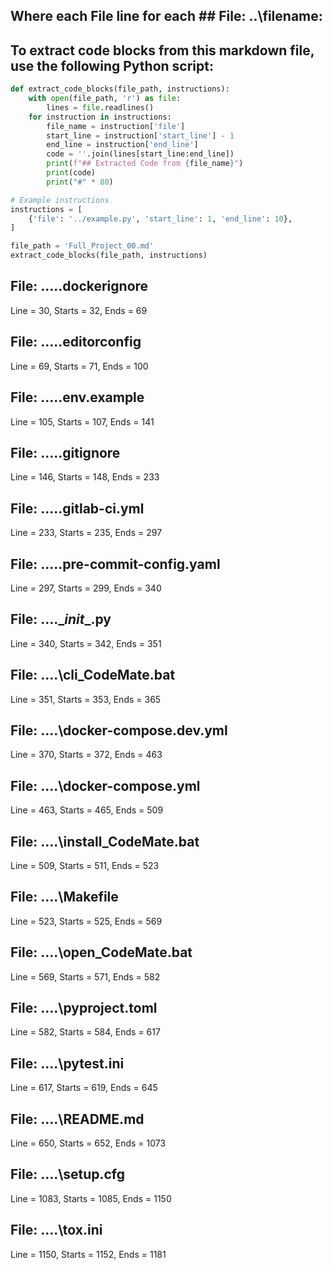 ## Where each File line for each ## File: ..\filename: 

## To extract code blocks from this markdown file, use the following Python script:

```python
def extract_code_blocks(file_path, instructions):
    with open(file_path, 'r') as file:
        lines = file.readlines()
    for instruction in instructions:
        file_name = instruction['file']
        start_line = instruction['start_line'] - 1
        end_line = instruction['end_line']
        code = ''.join(lines[start_line:end_line])
        print(f"## Extracted Code from {file_name}")
        print(code)
        print("#" * 80)

# Example instructions
instructions = [
    {'file': '../example.py', 'start_line': 1, 'end_line': 10},
]

file_path = 'Full_Project_00.md'
extract_code_blocks(file_path, instructions)
```

## File: ..\..\.dockerignore
Line = 30, Starts = 32, Ends = 69

## File: ..\..\.editorconfig
Line = 69, Starts = 71, Ends = 100

## File: ..\..\.env.example
Line = 105, Starts = 107, Ends = 141

## File: ..\..\.gitignore
Line = 146, Starts = 148, Ends = 233

## File: ..\..\.gitlab-ci.yml
Line = 233, Starts = 235, Ends = 297

## File: ..\..\.pre-commit-config.yaml
Line = 297, Starts = 299, Ends = 340

## File: ..\..\__init__.py
Line = 340, Starts = 342, Ends = 351

## File: ..\..\cli_CodeMate.bat
Line = 351, Starts = 353, Ends = 365

## File: ..\..\docker-compose.dev.yml
Line = 370, Starts = 372, Ends = 463

## File: ..\..\docker-compose.yml
Line = 463, Starts = 465, Ends = 509

## File: ..\..\install_CodeMate.bat
Line = 509, Starts = 511, Ends = 523

## File: ..\..\Makefile
Line = 523, Starts = 525, Ends = 569

## File: ..\..\open_CodeMate.bat
Line = 569, Starts = 571, Ends = 582

## File: ..\..\pyproject.toml
Line = 582, Starts = 584, Ends = 617

## File: ..\..\pytest.ini
Line = 617, Starts = 619, Ends = 645

## File: ..\..\README.md
Line = 650, Starts = 652, Ends = 1073

## File: ..\..\setup.cfg
Line = 1083, Starts = 1085, Ends = 1150

## File: ..\..\tox.ini
Line = 1150, Starts = 1152, Ends = 1181

